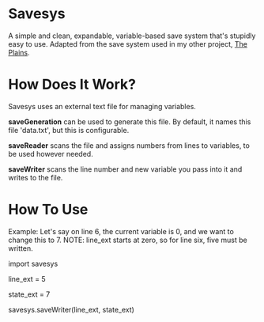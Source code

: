 # Savesys
A simple and clean, expandable, variable-based save system that's stupidly easy to use.
Adapted from the save system used in my other project, [The Plains](https://github.com/draumaz/plains).

# How Does It Work?
Savesys uses an external text file for managing variables. 

**saveGeneration** can be used to generate this file. By default, it names this file 'data.txt', but this is configurable.

**saveReader** scans the file and assigns numbers from lines to variables, to be used however needed. 

**saveWriter** scans the line number and new variable you pass into it and writes to the file.

# How To Use
Example: Let's say on line 6, the current variable is 0, and we want to change this to 7.
NOTE: line_ext starts at zero, so for line six, five must be written.

import savesys

line_ext = 5

state_ext = 7

savesys.saveWriter(line_ext, state_ext)

